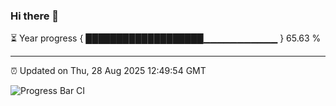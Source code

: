 ### Hi there 👋

⏳ Year progress { ███████████████████▁▁▁▁▁▁▁▁▁▁▁ } 65.63 %

---

⏰ Updated on Thu, 28 Aug 2025 12:49:54 GMT

![Progress Bar CI](https://github.com/ZhaoGui/ZhaoGui/workflows/Progress%20Bar%20CI/badge.svg)
